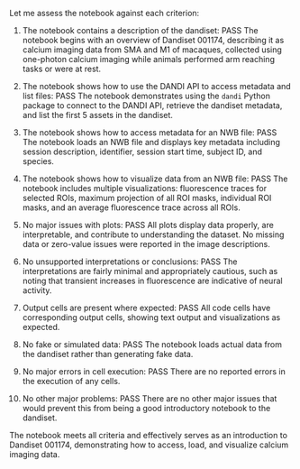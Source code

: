 Let me assess the notebook against each criterion:

1. The notebook contains a description of the dandiset: PASS
   The notebook begins with an overview of Dandiset 001174, describing it as calcium imaging data from SMA and M1 of macaques, collected using one-photon calcium imaging while animals performed arm reaching tasks or were at rest.

2. The notebook shows how to use the DANDI API to access metadata and list files: PASS
   The notebook demonstrates using the `dandi` Python package to connect to the DANDI API, retrieve the dandiset metadata, and list the first 5 assets in the dandiset.

3. The notebook shows how to access metadata for an NWB file: PASS
   The notebook loads an NWB file and displays key metadata including session description, identifier, session start time, subject ID, and species.

4. The notebook shows how to visualize data from an NWB file: PASS
   The notebook includes multiple visualizations: fluorescence traces for selected ROIs, maximum projection of all ROI masks, individual ROI masks, and an average fluorescence trace across all ROIs.

5. No major issues with plots: PASS
   All plots display data properly, are interpretable, and contribute to understanding the dataset. No missing data or zero-value issues were reported in the image descriptions.

6. No unsupported interpretations or conclusions: PASS
   The interpretations are fairly minimal and appropriately cautious, such as noting that transient increases in fluorescence are indicative of neural activity.

7. Output cells are present where expected: PASS
   All code cells have corresponding output cells, showing text output and visualizations as expected.

8. No fake or simulated data: PASS
   The notebook loads actual data from the dandiset rather than generating fake data.

9. No major errors in cell execution: PASS
   There are no reported errors in the execution of any cells.

10. No other major problems: PASS
    There are no other major issues that would prevent this from being a good introductory notebook to the dandiset.

The notebook meets all criteria and effectively serves as an introduction to Dandiset 001174, demonstrating how to access, load, and visualize calcium imaging data.